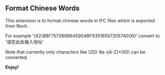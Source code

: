 ## Format Chinese Words
This extension is to format chinese words in IFC files which is exported from Revit.

For example
'\X2\8BF757286B6459048F93516557305740\X0\' convert to '请在此处输入地址'

Note that currently only characters like \2\[0-9a-zA-Z]*\X0\ can be converted.

**Enjoy!**
